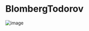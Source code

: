# BlombergTodorov
![image](https://github.com/user-attachments/assets/42a66976-3733-4950-9ed1-338dfb7b356a)
